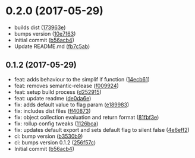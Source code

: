 <a name="0.2.0"></a>
# 0.2.0 (2017-05-29)

* builds dist ([173963e](https://github.com/sorodrigo/simplif/commit/173963e))
* bumps version ([10e7f63](https://github.com/sorodrigo/simplif/commit/10e7f63))
* Initial commit ([b56acb4](https://github.com/sorodrigo/simplif/commit/b56acb4))
* Update README.md ([fb7c5ab](https://github.com/sorodrigo/simplif/commit/fb7c5ab))




<a name="0.1.2"></a>
## 0.1.2 (2017-05-29)

* feat: adds behaviour to the simplif if function ([14ecb61](https://github.com/sorodrigo/simplif/commit/14ecb61))
* feat: removes semantic-release ([f009924](https://github.com/sorodrigo/simplif/commit/f009924))
* feat: setup build process ([d252915](https://github.com/sorodrigo/simplif/commit/d252915))
* feat: update readme ([de0da6e](https://github.com/sorodrigo/simplif/commit/de0da6e))
* fix: adds default value to flag param ([e189983](https://github.com/sorodrigo/simplif/commit/e189983))
* fix: includes dist files ([ff40873](https://github.com/sorodrigo/simplif/commit/ff40873))
* fix: object collection evaluation and return format ([81fbf3e](https://github.com/sorodrigo/simplif/commit/81fbf3e))
* fix: rollup config tweaks ([1126bca](https://github.com/sorodrigo/simplif/commit/1126bca))
* fix: updates default export and sets default flag to silent false ([4e6eff2](https://github.com/sorodrigo/simplif/commit/4e6eff2))
* ci: bump version ([b3530b9](https://github.com/sorodrigo/simplif/commit/b3530b9))
* ci: bumps version 0.1.2 ([256f57c](https://github.com/sorodrigo/simplif/commit/256f57c))
* Initial commit ([b56acb4](https://github.com/sorodrigo/simplif/commit/b56acb4))



